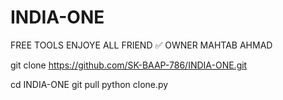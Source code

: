 # INDIA-ONE
FREE TOOLS ENJOYE ALL FRIEND ✅️
OWNER MAHTAB AHMAD 


git clone https://github.com/SK-BAAP-786/INDIA-ONE.git

cd INDIA-ONE
git pull
python clone.py

